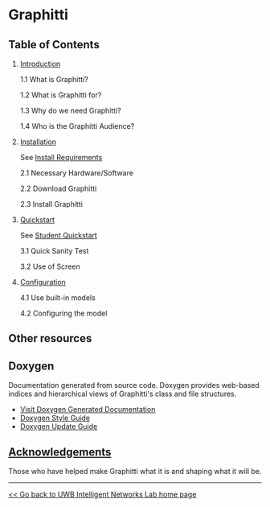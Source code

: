 # Graphitti

## Table of Contents

1. [Introduction](BGDocs/01_introduction.md)

   1.1 What is Graphitti?
   
   1.2 What is Graphitti for?
   
   1.3 Why do we need Graphitti?
   
   1.4 Who is the Graphitti Audience?

2. [Installation](BGDocs/02_installation.md)

   See [Install Requirements](BGDocs/02a_installRequirements.md)
   
   2.1 Necessary Hardware/Software
   
   2.2 Download Graphitti
   
   2.3 Install Graphitti

3. [Quickstart](BGDocs/03_quickstart.md)

   See [Student Quickstart](BGDocs/StudentSetup.md)

   3.1 Quick Sanity Test
   
   3.2 Use of Screen

4. [Configuration](BGDocs/04_configuration.md)

   4.1 Use built-in models
   
   4.2 Configuring the model
   

## Other resources



## Doxygen 

Documentation generated from source code. Doxygen provides web-based indices and hierarchical views of Graphitti's class and file structures.
- [Visit Doxygen Generated Documentation](Doxygen/html/index.html)
- [Doxygen Style Guide](Doxygen/DoxygenStyleGuide.md)
- [Doxygen Update Guide](Doxygen/DoxygenStyleGuide.md)



## [Acknowledgements](BGDocs/acknowledgements.md)
Those who have helped make Graphitti what it is and shaping what it will be.





---------
[<< Go back to UWB Intelligent Networks Lab home page](http://uwb-biocomputing.github.io/)